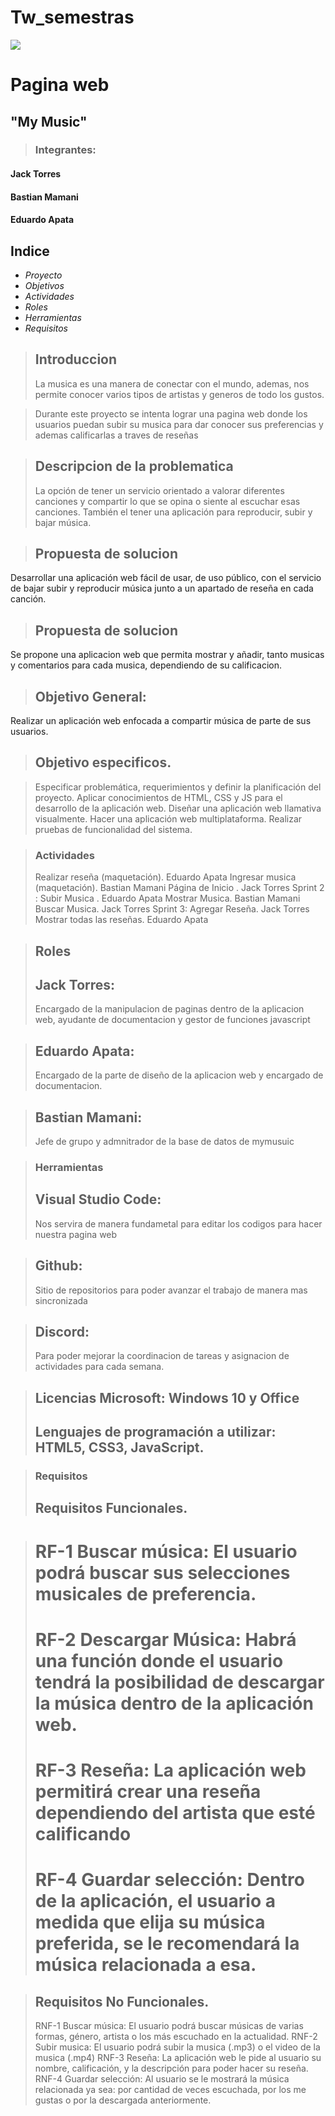# Tw_semestras
![](https://www.uta.cl/wp-content/uploads/2018/11/logoweb_UTA.png)
# Pagina web
## "My Music"

> ###  Integrantes:
#### Jack Torres
#### Bastian Mamani
#### Eduardo Apata

## Indice
- *Proyecto*
- *Objetivos*
- *Actividades*
- *Roles*
- *Herramientas*
- *Requisitos*

> ## Introduccion
>La musica es una manera de conectar con el mundo, ademas, nos permite conocer varios tipos de artistas y generos de todo los gustos.

> Durante este proyecto se intenta lograr una pagina web donde los usuarios puedan subir su musica para dar conocer sus preferencias y ademas calificarlas a traves de reseñas

> ## Descripcion de la problematica
>La opción de tener un servicio orientado a valorar diferentes canciones y compartir lo que se opina o siente al escuchar esas canciones. También el tener una aplicación para reproducir, subir y bajar música.

> ## Propuesta de solucion
Desarrollar una aplicación web fácil de usar, de uso público, con el servicio de bajar subir y reproducir música junto a un apartado de reseña en cada canción. 

> ## Propuesta de solucion
Se propone una aplicacion web que permita mostrar y añadir, tanto musicas y comentarios para cada musica, dependiendo de su calificacion.

> ## Objetivo General:
Realizar un aplicación web enfocada a compartir música de parte de sus usuarios.

> ## Objetivo especificos.

> Especificar problemática, requerimientos y definir la planificación del proyecto.
> Aplicar conocimientos de HTML, CSS y JS para el desarrollo de la aplicación web.
> Diseñar una aplicación web llamativa visualmente.
> Hacer una aplicación web multiplataforma.
> Realizar pruebas de funcionalidad del sistema.

> ### Actividades
> Realizar reseña (maquetación).                   Eduardo Apata
> Ingresar musica (maquetación).                   Bastian Mamani
> Página de Inicio .                               Jack Torres
> Sprint 2 :
> Subir Musica  .                                  Eduardo Apata
> Mostrar Musica.                                  Bastian Mamani   
> Buscar Musica.                                   Jack Torres
> Sprint 3:
> Agregar Reseña.                                  Jack Torres
> Mostrar todas las reseñas.                       Eduardo Apata


> ## Roles
> ## Jack Torres:
>Encargado de la manipulacion de paginas dentro de la aplicacion web, ayudante de documentacion y gestor de funciones javascript

> ## Eduardo Apata:
>Encargado de la parte de diseño de la aplicacion web y encargado de documentacion.

> ## Bastian Mamani:
> Jefe de grupo y admnitrador de la base de datos de mymusuic

> ### Herramientas
> ## Visual Studio Code:
> Nos servira de manera fundametal para editar los codigos para hacer nuestra pagina web

> ## Github:
> Sitio de repositorios para poder avanzar el trabajo de manera mas sincronizada

> ## Discord:
> Para poder mejorar la coordinacion de tareas y asignacion de actividades para cada semana.

> ## Licencias Microsoft: Windows 10 y Office
> ## Lenguajes de programación a utilizar: HTML5, CSS3, JavaScript.


> ### Requisitos
> ##  Requisitos Funcionales.

> # RF-1 Buscar música: El usuario podrá buscar sus selecciones musicales de preferencia.
> # RF-2 Descargar Música: Habrá una función donde el usuario tendrá la posibilidad de descargar la música dentro de la aplicación web.
> # RF-3 Reseña: La aplicación web permitirá crear una reseña dependiendo del artista que esté calificando
> # RF-4 Guardar selección: Dentro de la aplicación, el usuario a medida que elija su música preferida, se le recomendará la música relacionada a esa.


> ## Requisitos No Funcionales.
>  RNF-1  Buscar música: El usuario podrá buscar músicas de varias formas, género, artista o los más escuchado en la actualidad.
>  RNF-2 Subir musica: El usuario podrá subir la musica (.mp3) o el video de la musica (.mp4)
>  RNF-3 Reseña: La aplicación web le pide al usuario su nombre, calificación, y la descripción para poder hacer su reseña.
>  RNF-4 Guardar selección: Al usuario se le mostrará la música relacionada ya sea: por cantidad de veces escuchada, por los me gustas o por la descargada anteriormente.



